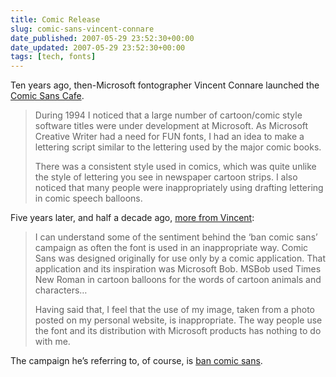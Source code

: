```yaml
---
title: Comic Release
slug: comic-sans-vincent-connare
date_published: 2007-05-29 23:52:30+00:00
date_updated: 2007-05-29 23:52:30+00:00
tags: [tech, fonts]
---
```

Ten years ago, then-Microsoft fontographer Vincent Connare launched the [Comic Sans Cafe](http://www.microsoft.com/typography/web/fonts/comicsns/default.htm).

> During 1994 I noticed that a large number of cartoon/comic style software titles were under development at Microsoft. As Microsoft Creative Writer had a need for FUN fonts, I had an idea to make a lettering script similar to the lettering used by the major comic books.
> 
> There was a consistent style used in comics, which was quite unlike the style of lettering you see in newspaper cartoon strips. I also noticed that many people were inappropriately using drafting lettering in comic speech balloons.

Five years later, and half a decade ago, [more from Vincent](http://www.microsoft.com/typography/links/news.aspx?nid=2648):

> I can understand some of the sentiment behind the ‘ban comic sans’ campaign as often the font is used in an inappropriate way. Comic Sans was designed originally for use only by a comic application. That application and its inspiration was Microsoft Bob. MSBob used Times New Roman in cartoon balloons for the words of cartoon animals and characters…
> 
> Having said that, I feel that the use of my image, taken from a photo posted on my personal website, is inappropriate. The way people use the font and its distribution with Microsoft products has nothing to do with me.

The campaign he’s referring to, of course, is [ban comic sans](http://bancomicsans.com/home.html).
